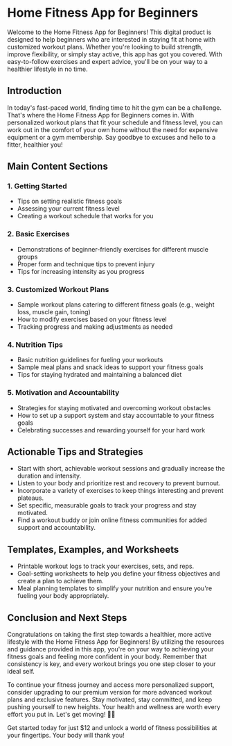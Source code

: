 # Home Fitness App for Beginners

Welcome to the Home Fitness App for Beginners! This digital product is designed to help beginners who are interested in staying fit at home with customized workout plans. Whether you're looking to build strength, improve flexibility, or simply stay active, this app has got you covered. With easy-to-follow exercises and expert advice, you'll be on your way to a healthier lifestyle in no time.

## Introduction

In today's fast-paced world, finding time to hit the gym can be a challenge. That's where the Home Fitness App for Beginners comes in. With personalized workout plans that fit your schedule and fitness level, you can work out in the comfort of your own home without the need for expensive equipment or a gym membership. Say goodbye to excuses and hello to a fitter, healthier you!

## Main Content Sections

### 1. Getting Started
- Tips on setting realistic fitness goals
- Assessing your current fitness level
- Creating a workout schedule that works for you

### 2. Basic Exercises
- Demonstrations of beginner-friendly exercises for different muscle groups
- Proper form and technique tips to prevent injury
- Tips for increasing intensity as you progress

### 3. Customized Workout Plans
- Sample workout plans catering to different fitness goals (e.g., weight loss, muscle gain, toning)
- How to modify exercises based on your fitness level
- Tracking progress and making adjustments as needed

### 4. Nutrition Tips
- Basic nutrition guidelines for fueling your workouts
- Sample meal plans and snack ideas to support your fitness goals
- Tips for staying hydrated and maintaining a balanced diet

### 5. Motivation and Accountability
- Strategies for staying motivated and overcoming workout obstacles
- How to set up a support system and stay accountable to your fitness goals
- Celebrating successes and rewarding yourself for your hard work

## Actionable Tips and Strategies

- Start with short, achievable workout sessions and gradually increase the duration and intensity.
- Listen to your body and prioritize rest and recovery to prevent burnout.
- Incorporate a variety of exercises to keep things interesting and prevent plateaus.
- Set specific, measurable goals to track your progress and stay motivated.
- Find a workout buddy or join online fitness communities for added support and accountability.

## Templates, Examples, and Worksheets

- Printable workout logs to track your exercises, sets, and reps.
- Goal-setting worksheets to help you define your fitness objectives and create a plan to achieve them.
- Meal planning templates to simplify your nutrition and ensure you're fueling your body appropriately.

## Conclusion and Next Steps

Congratulations on taking the first step towards a healthier, more active lifestyle with the Home Fitness App for Beginners! By utilizing the resources and guidance provided in this app, you're on your way to achieving your fitness goals and feeling more confident in your body. Remember that consistency is key, and every workout brings you one step closer to your ideal self.

To continue your fitness journey and access more personalized support, consider upgrading to our premium version for more advanced workout plans and exclusive features. Stay motivated, stay committed, and keep pushing yourself to new heights. Your health and wellness are worth every effort you put in. Let's get moving! 🏋️‍♂️

Get started today for just $12 and unlock a world of fitness possibilities at your fingertips. Your body will thank you!